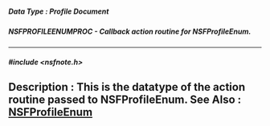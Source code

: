 ##### Data Type : Profile Document
##### NSFPROFILEENUMPROC - Callback action routine for NSFProfileEnum.
---
##### #include <nsfnote.h>
**Description :**
This is the datatype of the action routine passed to NSFProfileEnum.
**See Also :**
[NSFProfileEnum](D:/md_files/NSFProfileEnum.md)
---
